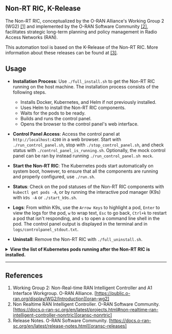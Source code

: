## Non-RT RIC, K-Release

The Non-RT RIC, conceptualized by the O-RAN Alliance's Working Group 2 (WG2) [[1]][oran-wg2] and implemented by the O-RAN Software Community [[2]][oransc-nonrtric], facilitates strategic long-term planning and policy management in Radio Access Networks (RAN).

This automation tool is based on the K-Release of the Non-RT RIC. More information about these releases can be found at [[3]][oransc-releases].

## Usage

- **Installation Process**: Use `./full_install.sh` to get the Non-RT RIC running on the host machine. The installation process consists of the following steps.
  - Installs Docker, Kubernetes, and Helm if not previously installed.
  - Uses Helm to install the Non-RT RIC components.
  - Waits for the pods to be ready.
  - Builds and runs the control panel.
  - Opens the browser to the control panel's web interface.

- **Control Panel Access**: Access the control panel at `http://localhost:4200` in a web browser. Start with `./run_control_panel.sh`, stop with `./stop_control_panel.sh`, and check status with `./control_panel_is_running.sh`. Optionally, the mock control panel can be ran by instead running `./run_control_panel.sh mock`.
- **Start the Non-RT RIC**: The Kubernetes pods start automatically on system boot, however, to ensure that all the components are running and properly configured, use `./run.sh`.
- **Status**: Check on the pod statuses of the Non-RT RIC components with `kubectl get pods -A`, or by running the interactive pod manager (K9s) with `k9s -A` or `./start_k9s.sh`.
- **Logs**: From within K9s, use the `Arrow Keys` to highlight a pod, `Enter` to view the logs for the pod, `w` to wrap text, `Esc` to go back, `Ctrl+k` to restart a pod that isn't responding, and `s` to open a command line shell in the pod. The control panel output is displayed in the terminal and in `logs/controlpanel_stdout.txt`.
- **Uninstall**: Remove the Non-RT RIC with `./full_uninstall.sh`.


<details>
  <summary><b>View the list of Kubernetes pods running after the Non-RT RIC is installed.</b></summary>
  <hr>
  
```console
$ kubectl get pods -A
NAMESPACE      NAME                                            READY   STATUS
istio-system   istio-ingressgateway-75bddb84ff-fczl2           1/1     Running
istio-system   istiod-f59bfc4b4-25dfc                          1/1     Running
kube-flannel   kube-flannel-ds-fx6cm                           1/1     Running
kube-system    coredns-668d6bf9bc-kzs28                        1/1     Running
kube-system    coredns-668d6bf9bc-mpb9x                        1/1     Running
kube-system    etcd-vmware-022                                 1/1     Running
kube-system    kube-apiserver-vmware-022                       1/1     Running
kube-system    kube-controller-manager-vmware-022              1/1     Running
kube-system    kube-proxy-l6ncs                                1/1     Running
kube-system    kube-scheduler-vmware-022                       1/1     Running
nonrtric       a1-sim-osc-0                                    1/1     Running
nonrtric       a1-sim-osc-1                                    1/1     Running
nonrtric       a1-sim-std-0                                    1/1     Running
nonrtric       a1-sim-std-1                                    1/1     Running
nonrtric       a1-sim-std2-0                                   1/1     Running
nonrtric       a1-sim-std2-1                                   1/1     Running
nonrtric       a1controller-59675f9b55-fnjqp                   1/1     Running
nonrtric       capifcore-58b5887dc9-56n74                      1/1     Running
nonrtric       controlpanel-9d574cb44-dkrq6                    1/1     Running
nonrtric       db-85c8fdc968-bftwp                             1/1     Running
nonrtric       dmaapadapterservice-0                           1/1     Running
nonrtric       dmaapmediatorservice-0                          1/1     Running
nonrtric       helmmanager-0                                   1/1     Running
nonrtric       informationservice-0                            1/1     Running
nonrtric       nonrtricgateway-55476db4c5-g5ppr                1/1     Running
nonrtric       oran-nonrtric-kong-86c9cb9f99-wvbhv             2/2     Running
nonrtric       oran-nonrtric-postgresql-0                      1/1     Running
nonrtric       orufhrecovery-55697f9666-h6lwn                  1/1     Running
nonrtric       policymanagementservice-0                       1/1     Running
nonrtric       ransliceassurance-7bfc6676fd-fk9qj              1/1     Running
nonrtric       rappcatalogueenhancedservice-7795848b6c-v45fb   1/1     Running
nonrtric       rappcatalogueservice-5cdb59b486-2hzb5           1/1     Running
nonrtric       rappmanager-0                                   1/1     Running
nonrtric       servicemanager-795d499bd-msl8n                  1/1     Running
```
  </pre>
</details>

---

## References

1. Working Group 2: Non-Real-time RAN Intelligent Controller and A1 Interface Workgroup. O-RAN Alliance. [https://public.o-ran.org/display/WG2/Introduction][oran-wg2]
2. Non Realtime RAN Intelligent Controller. O-RAN Software Community. [https://docs.o-ran-sc.org/en/latest/projects.html#non-realtime-ran-intelligent-controller-nonrtric][oransc-nonrtric]
3. Release Notes. O-RAN Software Community. [https://docs.o-ran-sc.org/en/latest/release-notes.html][oransc-releases]

<!-- References -->

[oran-wg2]: https://public.o-ran.org/display/WG2/Introduction
[oransc-nonrtric]: https://docs.o-ran-sc.org/en/latest/projects.html#non-realtime-ran-intelligent-controller-nonrtric
[oransc-releases]: https://docs.o-ran-sc.org/en/latest/release-notes.html
